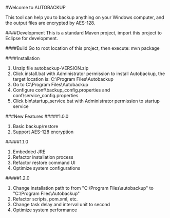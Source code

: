 #Welcome to AUTOBACKUP

This tool can help you to backup anything on your Windows computer, and the output files are encrypted by AES-128.

####Development
This is a standard Maven project, import this project to Eclipse for development.

####Build
Go to root location of this project, then execute: mvn package

####Installation
1. Unzip file autobackup-VERSION.zip
2. Click install.bat with Administrator permission to install Autobackup, the target location is: C:\Program Files\Autobackup
3. Go to C:\Program Files\Autobackup
3. Configure conf\backup\_config.properties and conf\service_config.properties
4. Click bin\startup_service.bat with Administrator permission to startup service

###New Features
#####1.0.0
1. Basic backup/restore
2. Support AES-128 encryption

#####1.1.0
1. Embedded JRE
2. Refactor installation process
3. Refactor restore command UI
4. Optimize system configurations

#####1.2.0
1. Change installation path to from "C:\Program Files\autobackup" to "C:\Program Files\Autobackup"
2. Refactor scripts, pom.xml, etc.
3. Change task delay and interval unit to second
4. Optimize system performance